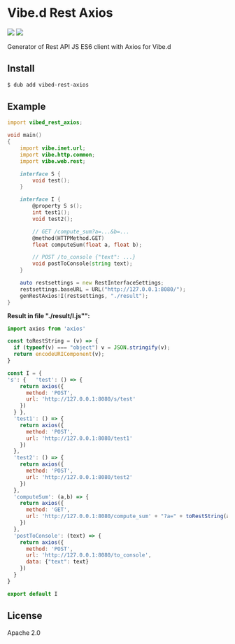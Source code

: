 # Vibe.d Rest Axios

[![](https://img.shields.io/dub/v/vibed-rest-axios.svg?style=flat)](https://code.dlang.org/packages/vibed-rest-axios)
[![](https://img.shields.io/github/license/DarkRiDDeR/vibed-rest-axios.svg?style=flat)](https://github.com/DarkRiDDeR/vibed-rest-axios/blob/master/LICENSE)

Generator of Rest API JS ES6 client with Axios for Vibe.d

## Install

```sh
$ dub add vibed-rest-axios
```

## Example

```d
import vibed_rest_axios;

void main()
{
	import vibe.inet.url;
	import vibe.http.common;
	import vibe.web.rest;

	interface S {
		void test();
	}

	interface I {
		@property S s();
		int test1();
		void test2();

		// GET /compute_sum?a=...&b=...
		@method(HTTPMethod.GET)
		float computeSum(float a, float b);

		// POST /to_console {"text": ...}
		void postToConsole(string text);
	}

	auto restsettings = new RestInterfaceSettings;
	restsettings.baseURL = URL("http://127.0.0.1:8080/");
	genRestAxios!I(restsettings, "./result");
}
```
**Result in file "./result/I.js"":**
```javascript
import axios from 'axios'

const toRestString = (v) => {
  if (typeof(v) === "object") v = JSON.stringify(v);
  return encodeURIComponent(v);
}

const I = {
's': {   'test': () => {
    return axios({
      method: 'POST',
      url: 'http://127.0.0.1:8080/s/test'
    })
  } },
  'test1': () => {
    return axios({
      method: 'POST',
      url: 'http://127.0.0.1:8080/test1'
    })
  },
  'test2': () => {
    return axios({
      method: 'POST',
      url: 'http://127.0.0.1:8080/test2'
    })
  },
  'computeSum': (a,b) => {
    return axios({
      method: 'GET',
      url: 'http://127.0.0.1:8080/compute_sum' + "?a=" + toRestString(a) + "&b=" + toRestString(b)
    })
  },
  'postToConsole': (text) => {
    return axios({
      method: 'POST',
      url: 'http://127.0.0.1:8080/to_console',
      data: {"text": text}
    })
  }
}

export default I
```

## License

Apache 2.0
